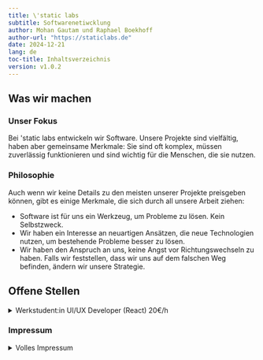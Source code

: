 ```yaml
---
title: \'static labs
subtitle: Softwarenetiwcklung
author: Mohan Gautam und Raphael Boekhoff
author-url: "https://staticlabs.de"
date: 2024-12-21
lang: de
toc-title: Inhaltsverzeichnis
version: v1.0.2
---
```


## Was wir machen

### Unser Fokus

Bei 'static labs entwickeln wir Software. Unsere Projekte sind vielfältig, haben aber gemeinsame Merkmale: Sie sind oft komplex, müssen zuverlässig funktionieren und sind wichtig für die Menschen, die sie nutzen.

### Philosophie

Auch wenn wir keine Details zu den meisten unserer Projekte preisgeben können, gibt es einige Merkmale, die sich durch all unsere Arbeit ziehen:

* Software ist für uns ein Werkzeug, um Probleme zu lösen. Kein Selbstzweck.
* Wir haben ein Interesse an neuartigen Ansätzen, die neue Technologien nutzen, um bestehende Probleme besser zu lösen.
* Wir haben den Anspruch an uns, keine Angst vor Richtungswechseln zu haben. Falls wir feststellen, dass wir uns auf dem falschen Weg befinden, ändern wir unsere Strategie.


## Offene Stellen

<details>
<summary>Werkstudent:in UI/UX Developer (React) 20€/h</summary>
<p>
Wir suchen jemanden, der/die uns hilft, eine gute und intuitive UX zu entwickeln. Wir müssen einen halbwegs komplexen Ablauf auf verständliche Weise herunterbrechen und für Nutzer intuitiv gestalten.

[Stellenangebot.pdf](Stellenangebot.pdf)
</p>
</details>


### Impressum

<details>
<summary>Volles Impressum</summary>
<p>
static labs UG (haftungsbeschränkt)  
Frankenbergstr. 7  
12589 Berlin  

Handelsregister: HRB 268387 B  
Registergericht: Amtsgericht Charlottenburg Berlin

#### Vertreten durch

* Ole Mohan Gautam
* Raphael Boekhoff

#### Kontakt

* E-Mail: verwaltung@staticlabs.de

#### EU-Streitschlichtung

Die Europäische Kommission stellt eine Plattform zur Online-Streitbeilegung (OS) bereit:
<https://ec.europa.eu/consumers/odr/>

Unsere E-Mail-Adresse finden Sie oben im Impressum.

#### Verbraucherstreitbeilegung/Universalschlichtungsstelle

Wir sind nicht bereit oder verpflichtet, an Streitbeilegungsverfahren vor einer 
Verbraucherschlichtungsstelle teilzunehmen.
</p>
</details>
